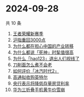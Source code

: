 # 2024-09-28

共 10 条

<!-- BEGIN -->
<!-- 最后更新时间 Sat Sep 28 2024 04:12:29 GMT+0800 (China Standard Time) -->

1. [王者荣耀新赛季](https://www.zhihu.com/search?q=王者荣耀新赛季)
1. [沪指重回3000点](https://www.zhihu.com/search?q=沪指重回3000点)
1. [为什么都在担心中国的产业转移](https://www.zhihu.com/search?q=为什么都在担心中国的产业转移)
1. [为什么都说「死神」时髦值很高](https://www.zhihu.com/search?q=为什么都说「死神」时髦值很高)
1. [为什么「hao123」退出人们视线了](https://www.zhihu.com/search?q=为什么「hao123」退出人们视线了)
1. [刀削面怎么煮不会老](https://www.zhihu.com/search?q=刀削面怎么煮不会老)
1. [如何评价「冰汽时代2」](https://www.zhihu.com/search?q=如何评价「冰汽时代2」)
1. [高通拟收购英特尔](https://www.zhihu.com/search?q=高通拟收购英特尔)
1. [央行表示将降低存量房贷利率](https://www.zhihu.com/search?q=央行表示将降低存量房贷利率)
1. [华为三折叠手机黄牛价雪崩](https://www.zhihu.com/search?q=华为三折叠手机黄牛价雪崩)

<!-- END -->
